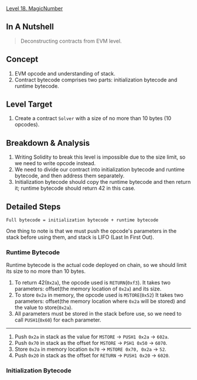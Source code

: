 [Level 18. MagicNumber](https://ethernaut.openzeppelin.com/level/0x2132C7bc11De7A90B87375f282d36100a29f97a9)

## In A Nutshell

> Deconstructing contracts from EVM level.

## Concept

1. EVM opcode and understanding of stack.
2. Contract bytecode comprises two parts: initialization bytecode and runtime bytecode.

## Level Target

1. Create a contract `Solver` with a size of no more than 10 bytes (10 opcodes).

## Breakdown & Analysis

1. Writing Solidity to break this level is impossible due to the size limit, so we need to write opcode instead.
2. We need to divide our contract into initialization bytecode and runtime bytecode, and then address them separately.
3. Initialization bytecode should copy the runtime bytecode and then return it; runtime bytecode should return 42 in this case.

## Detailed Steps

`Full bytecode = initialization bytecode + runtime bytecode`

One thing to note is that we must push the opcode's parameters in the stack before using them, and stack is LIFO (Last In First Out).

### Runtime Bytecode

Runtime bytecode is the actual code deployed on chain, so we should limit its size to no more than 10 bytes.

1. To return 42(`0x2a`), the opcode used is `RETURN`(`0xf3`). It takes two parameters: offset(the memory location of `0x2a`) and its size.
2. To store `0x2a` in memory, the opcode used is `MSTORE`(`0x52`) It takes two parameters: offset(the memory location where `0x2a` will be stored) and the value to store(`0x2a`).
3. All parameters must be stored in the stack before use, so we need to call `PUSH1`(`0x60`) for each parameter.

---

1. Push `0x2a` in stack as the value for `MSTORE` -> `PUSH1 0x2a` -> `602a`.
2. Push `0x70` in stack as the offset for `MSTORE` -> `PSH1 0x50` -> `6070`.
3. Store `0x2a` in memory location `0x70` -> `MSTORE 0x70, 0x2a` -> `52`.
4. Push `0x20` in stack as the offset for `RETURN` -> `PUSH1 0x20` -> `6020`.

### Initialization Bytecode

